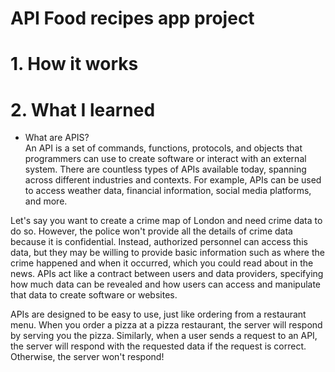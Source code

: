 
# API Food recipes app project  


# 1. How it works


# 2. What I learned
 * What are APIS? <br>
 An API is a set of commands, functions, protocols, and objects that programmers can use to create software or interact with an external system. 
 There are countless types of APIs available today, spanning across different industries and contexts. 
 For example, APIs can be used to access weather data, financial information, social media platforms, and more.

 Let's say you want to create a crime map of London and need crime data to do so. 
 However, the police won't provide all the details of crime data because it is confidential. 
 Instead, authorized personnel can access this data, but they may be willing to provide basic information such as where the crime happened and 
 when it occurred, which you could read about in the news. 
 APIs act like a contract between users and data providers, specifying how much data can be revealed and how users can access and manipulate 
 that data to create software or websites.

 APIs are designed to be easy to use, just like ordering from a restaurant menu. 
 When you order a pizza at a pizza restaurant, the server will respond by serving you the pizza. 
 Similarly, when a user sends a request to an API, the server will respond with the requested data if the request is correct. 
 Otherwise, the server won't respond! 

 
 








